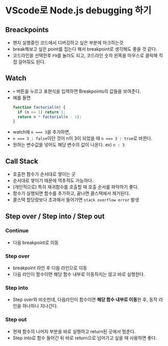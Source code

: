# VScode로 Node.js debugging 하기

## Breackpoints

- 핸지 실행중인 코드에서 디버깅하고 싶은 부분에 마크하는것
- break해보고 싶은 point를 집는다 해서 breakpoint로 생각해도 좋을 것 같다.
- 코드라인을 선택한후 `F9`를 눌러도 되고, 코드라인 숫자 왼쪽을 마우스로 클릭해 직접 걸어줘도 된다.

## Watch

- `+` 버튼을 누르고 표현식을 입력하면 Breakpoints의 값들을 보여준다.
- 예를 들면
  ```js
  function factorial(n) {
    if (n <= 1) return 1;
    return n * factorial(n - 1);
  }
  ```
- watch에 `n === 3`을 추가하면,
- `n === 3 : false`이던 것이 n이 3이 되었을 때 `n === 3 : true`로 바뀐다.
- 원하는 변수값을 넣어도 해당 변수의 값이 나온다. ex) `n : 3`

## Call Stack

- 호출한 함수가 순서대로 쌓이는 곳
- 순서대로 쌓이기 때문에 역추적도 가능하다.
- (개인적으로) 특히 재귀함수를 호출할 때 호출 순서를 파악하기 좋다.
- 함수가 실행되면 함수를 추가하고, 끝나면 콜스택에서 제거된다.
- 콜스택 할당량보다 초과해서 들어가면 `stack overflow error` 발생

## Step over / Step into / Step out

### Continue

- 다음 breakpoint로 이동

### Step over

- breakpoint 라인 후 다음 라인으로 이동
- 다음 라인이 함수이면 해당 함수 내부로 이동하지는 않고 바로 실행한다.

### Step into

- Step over와 비슷한데, 다음라인이 함수이면 **해당 함수 내부로 이동**한 후, 동작 라인을 하나하나 지나간다.

### Step out

- 현재 함수의 나머지 부분을 바로 실행하고 return된 곳에서 멈춘다.
- Step into로 함수 들어간 뒤 바로 return으로 넘어가고 싶을 때 사용하면 좋다.
